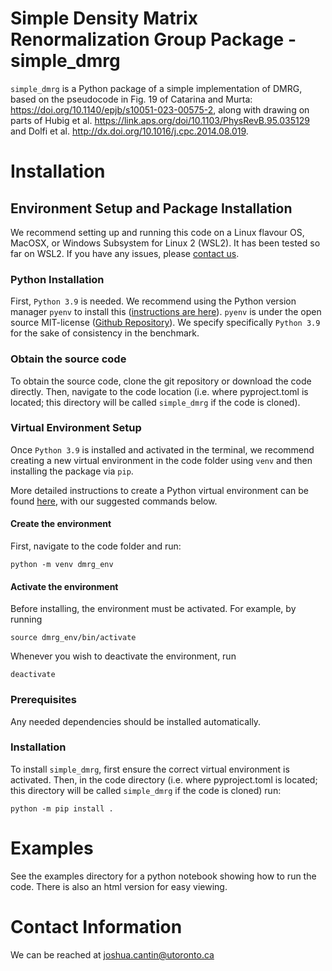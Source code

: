 # Simple Density Matrix Renormalization Group Package - simple_dmrg

`simple_dmrg` is a Python package of a simple implementation of DMRG, based on the pseudocode in Fig. 19 of Catarina and Murta:  https://doi.org/10.1140/epjb/s10051-023-00575-2, along with drawing on parts of Hubig et al. https://link.aps.org/doi/10.1103/PhysRevB.95.035129 and Dolfi et al. http://dx.doi.org/10.1016/j.cpc.2014.08.019.

# Installation

## Environment Setup and Package Installation

We recommend setting up and running this code on a Linux flavour OS, MacOSX, or Windows Subsystem for Linux 2 (WSL2). It has been tested so far on WSL2. If you have any issues, please [contact us](#contact-information).


### Python Installation
First, `Python 3.9` is needed. We recommend using the Python version manager `pyenv`  to install this ([instructions are here](https://realpython.com/intro-to-pyenv/)). `pyenv` is under the open source MIT-license ([Github Repository](https://github.com/pyenv/pyenv)). We specify specifically `Python 3.9` for the sake of consistency in the benchmark.

### Obtain the source code
To obtain the source code, clone the git repository or download the code directly. Then, navigate to the code location (i.e. where pyproject.toml is located; this directory will be called `simple_dmrg` if the code is cloned).

### Virtual Environment Setup
Once `Python 3.9` is installed and activated in the terminal, we recommend creating a new virtual environment in the code folder using `venv` and then installing  the package via `pip`.

More detailed instructions to create a Python virtual environment can be found [here](https://realpython.com/python-virtual-environments-a-primer/), with our suggested commands below.

#### Create the environment
First, navigate to the code folder and run:
```
python -m venv dmrg_env
```
#### Activate the environment
Before installing, the environment must be activated. For example, by running
```
source dmrg_env/bin/activate
```
Whenever you wish to deactivate the environment, run
```
deactivate
```

### Prerequisites
Any needed dependencies should be installed automatically.

### Installation
To install `simple_dmrg`, first ensure the correct virtual environment is activated.
Then, in the code directory (i.e. where pyproject.toml is located; this directory will be called `simple_dmrg` if the code is cloned) run:
```
python -m pip install .
```
[//]: # (## Note: simple_dmrg will likely be posted on PyPi in the future to make everything easier.)

# Examples
See the examples directory for a python notebook showing how to run the code. There is also an html version for easy viewing.

# Contact Information

We can be reached at joshua.cantin@utoronto.ca 